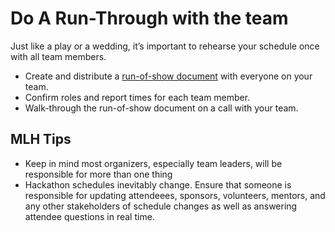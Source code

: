 # Do A Run-Through with the team

Just like a play or a wedding, it’s important to rehearse your schedule once with all team members.

* Create and distribute a [run-of-show document](https://docs.google.com/spreadsheets/d/1e2B4-AYUU3Y0xFmiTGLYfRosP2IdXxF1Ud5GvGh-6cE/edit?usp=sharing) with everyone on your team. 
* Confirm roles and report times for each team member.
* Walk-through the run-of-show document on a call with your team.

## MLH Tips

* Keep in mind most organizers, especially team leaders, will be responsible for more than one thing
* Hackathon schedules inevitably change. Ensure that someone is responsible for updating attendeees, sponsors, volunteers, mentors, and any other stakeholders of schedule changes as well as answering attendee questions in real time.



